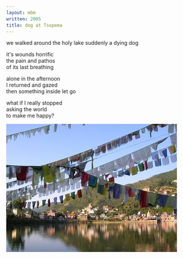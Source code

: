 ```yaml
---
layout: mbm
written: 2005
title: dog at Tsopema
---
```


<div class="poem">
we walked around the holy lake  
suddenly  
a dying dog
 
it's wounds horrific  
the pain and pathos  
of its last breathing
 
alone in the afternoon  
I returned and gazed  
then something inside let go
 
what if I really stopped  
asking the world  
to make me happy?
</div>

!["Tsopema"](/assets/images/pilg1/tsopema.jpg "Tsopema")
